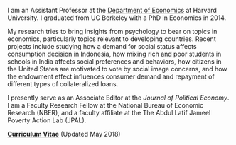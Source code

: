 I am an Assistant Professor at the [Department of Economics](http://economics.harvard.edu/) at Harvard University. I graduated from UC Berkeley with a PhD in Economics in 2014. 

My research tries to bring insights from psychology to bear on topics in economics, particularly topics relevant to developing countries. Recent projects include studying how a demand for social status affects consumption decision in Indonesia, how mixing rich and poor students in schools in India affects social preferences and behaviors, how citizens in the United States are motivated to vote by social image concerns, and how the endowment effect influences consumer demand and repayment of  different types of collateralized loans.

I presently serve as an Associate Editor at the *Journal of Political Economy*. I am a Faculty Research Fellow at the National Bureau of Economic Research (NBER), and a faculty affiliate at the The Abdul Latif Jameel Poverty Action Lab (JPAL). 

__[Curriculum Vitae](https://docs.google.com/viewer?a=v&pid=sites&srcid=ZGVmYXVsdGRvbWFpbnxncmFvZWNvbm9taWNzfGd4OjI5N2UxNzU1YzQ3M2M3MzQ)__ (Updated May 2018)
